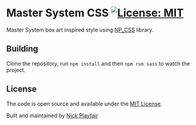 # Master System CSS [![License: MIT](https://img.shields.io/badge/License-MIT-blue.svg)](https://opensource.org/licenses/MIT)

Master System box art inspired style using [NP_CSS](https://github.com/nplayfair/np_css) library.

## Building
Clone the repository, run `npm install` and then `npm run sass` to watch the project.

## License

The code is open source and available under the [MIT License](LICENSE.md). 

Built and maintained by [Nick Playfair](https://www.nickplayfair.co.uk)
